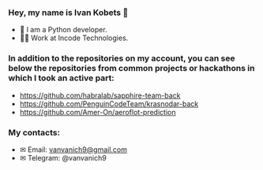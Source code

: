 ### Hey, my name is Ivan Kobets 👋

- 🔭 I am a Python developer.
- 👨‍💻 Work at Incode Technologies.

### In addition to the repositories on my account, you can see below the repositories from common projects or hackathons in which I took an active part:
- https://github.com/habralab/sapphire-team-back
- https://github.com/PenguinCodeTeam/krasnodar-back
- https://github.com/Amer-On/aeroflot-prediction

### My contacts: 
- ✉ Email: vanvanich9@gmail.com
- ✉ Telegram: @vanvanich9
